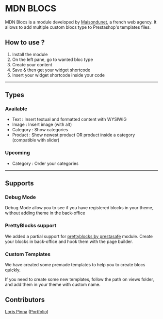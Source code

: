 # MDN BLOCS

MDN Blocs is a module developed by [Maisondunet](https://maisondunet.com), a french web agency. It allows to add multiple custom blocs type to Prestashop's templates files.

## How to use ?
1. Install the module
2. On the left pane, go to wanted bloc type
3. Create your content
4. Save & then get your widget shortcode
5. Insert your widget shortcode inside your code

---

## Types

### Available 
- Text : Insert textual and formatted content with WYSIWIG
- Image : Insert image (with alt)
- Category : Show categories
- Product : Show newest product OR product inside a category (compatible with slider)

### Upcoming 
- Category : Order your categories

---

## Supports

### Debug Mode
Debug Mode allow you to see if you have registered blocks in your theme, without adding theme in the back-office

### PrettyBlocks support
We added a partial support for [prettyblocks by prestasafe](https://github.com/PrestaSafe/prettyblocks) module. Create your blocks in back-office and hook them with the page builder.

### Custom Templates
We have created some premade templates to help you to create blocs quickly. 

If you need to create some new templates, follow the path on views folder, and add them in your theme with custom name.

## Contributors
[Loris Pinna](https://github.com/DevLoris) ([Portfolio](https://pinna.dev))